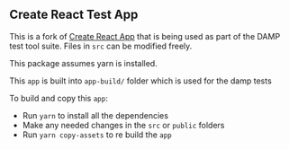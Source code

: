 ## Create React Test App 
This is a fork of [Create React App](https://github.com/facebookincubator/create-react-app) that is
being used as part of the DAMP test tool suite. Files in `src` can be modified freely.

This package assumes yarn is installed.

This `app` is built into `app-build/` folder which is used for the damp tests

To build and copy this `app`:
- Run `yarn` to install all the dependencies
- Make any needed changes in the `src` or `public` folders
- Run `yarn copy-assets` to re build the `app`
